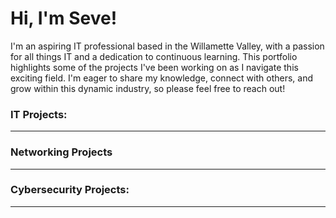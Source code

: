 # Hi, I'm Seve!

I'm an aspiring IT professional based in the Willamette Valley, with a passion for all things IT and a dedication to continuous learning. This portfolio highlights some of the projects I've been working on as I navigate this exciting field. I'm eager to share my knowledge, connect with others, and grow within this dynamic industry, so please feel free to reach out!

### IT Projects:
---

### Networking Projects
---

### Cybersecurity Projects:
---

